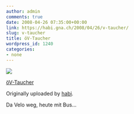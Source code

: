 ```yaml
---
author: admin
comments: true
date: 2008-04-26 07:35:00+00:00
link: https://habi.gna.ch/2008/04/26/v-taucher/
slug: v-taucher
title: öV-Taucher
wordpress_id: 1240
categories:
- none
---
```


[![](http://farm4.static.flickr.com/3282/2441840145_2e1039303d_m.jpg)](http://www.flickr.com/photos/habi/2441840145/)

[öV-Taucher](http://www.flickr.com/photos/habi/2441840145/)

Originally uploaded by [habi](http://www.flickr.com/people/habi/).

Da Velo weg, heute mit Bus...
